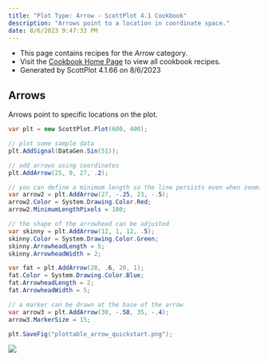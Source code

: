 ```yaml
---
title: "Plot Type: Arrow - ScottPlot 4.1 Cookbook"
description: "Arrows point to a location in coordinate space."
date: 8/6/2023 9:47:33 PM
---
```


* This page contains recipes for the _Arrow_ category.
* Visit the [Cookbook Home Page](../../) to view all cookbook recipes.
* Generated by ScottPlot 4.1.66 on 8/6/2023
## Arrows

Arrows point to specific locations on the plot. 

```cs
var plt = new ScottPlot.Plot(600, 400);

// plot some sample data
plt.AddSignal(DataGen.Sin(51));

// add arrows using coordinates
plt.AddArrow(25, 0, 27, .2);

// you can define a minimum length so the line persists even when zooming out
var arrow2 = plt.AddArrow(27, -.25, 23, -.5);
arrow2.Color = System.Drawing.Color.Red;
arrow2.MinimumLengthPixels = 100;

// the shape of the arrowhead can be adjusted
var skinny = plt.AddArrow(12, 1, 12, .5);
skinny.Color = System.Drawing.Color.Green;
skinny.ArrowheadLength = 5;
skinny.ArrowheadWidth = 2;

var fat = plt.AddArrow(20, .6, 20, 1);
fat.Color = System.Drawing.Color.Blue;
fat.ArrowheadLength = 2;
fat.ArrowheadWidth = 5;

// a marker can be drawn at the base of the arrow
var arrow3 = plt.AddArrow(30, -.58, 35, -.4);
arrow3.MarkerSize = 15;

plt.SaveFig("plottable_arrow_quickstart.png");
```

<img src='../../images/plottable_arrow_quickstart.png' class='d-block mx-auto my-5' />



